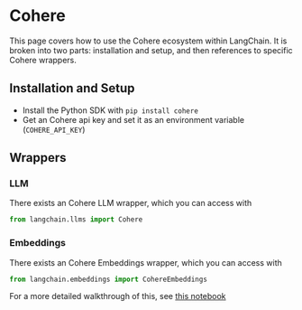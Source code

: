 # Cohere

This page covers how to use the Cohere ecosystem within LangChain.
It is broken into two parts: installation and setup, and then references to specific Cohere wrappers.

## Installation and Setup
- Install the Python SDK with `pip install cohere`
- Get an Cohere api key and set it as an environment variable (`COHERE_API_KEY`)

## Wrappers

### LLM

There exists an Cohere LLM wrapper, which you can access with 
```python
from langchain.llms import Cohere
```

### Embeddings

There exists an Cohere Embeddings wrapper, which you can access with 
```python
from langchain.embeddings import CohereEmbeddings
```
For a more detailed walkthrough of this, see [this notebook](../modules/utils/combine_docs_examples/embeddings.ipynb)
